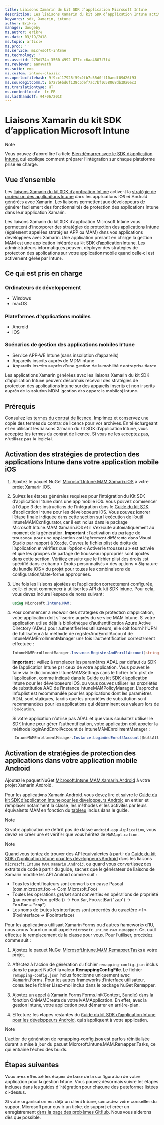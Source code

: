 ```yaml
---
title: Liaisons Xamarin du kit SDK d’application Microsoft Intune
description: Les liaisons Xamarin du kit SDK d’application Intune activent la stratégie de protection des applications Intune dans les applications iOS et Android générées avec Xamarin.
keywords: sdk, Xamarin, intune
author: Erikre
manager: dougeby
ms.author: erikre
ms.date: 03/19/2018
ms.topic: article
ms.prod: ''
ms.service: microsoft-intune
ms.technology: ''
ms.assetid: 275d574b-3560-4992-877c-c6aa480717f4
ms.reviewer: aanavath
ms.suite: ems
ms.custom: intune-classic
ms.openlocfilehash: 9f9cc117925f59c9fb7c55d0ff10aedf09d26f93
ms.sourcegitcommit: b727b6bd6f138c5def7ac7bf1658068db30a0ec3
ms.translationtype: HT
ms.contentlocale: fr-FR
ms.lasthandoff: 04/06/2018
---
```

# <a name="microsoft-intune-app-sdk-xamarin-bindings"></a>Liaisons Xamarin du kit SDK d’application Microsoft Intune

> [!NOTE]
> Vous pouvez d’abord lire l’article [Bien démarrer avec le SDK d’application Intune](app-sdk-get-started.md), qui explique comment préparer l’intégration sur chaque plateforme prise en charge.

## <a name="overview"></a>Vue d’ensemble
Les [liaisons Xamarin du kit SDK d’application Intune](https://github.com/msintuneappsdk/intune-app-sdk-xamarin) activent la [stratégie de protection des applications Intune](/intune-classic/deploy-use/protect-app-data-using-mobile-app-management-policies-with-microsoft-intune) dans les applications iOS et Android générées avec Xamarin. Les liaisons permettent aux développeurs de générer facilement des fonctionnalités de protection des applications Intune dans leur application Xamarin.

Les liaisons Xamarin du kit SDK d’application Microsoft Intune vous permettent d’incorporer des stratégies de protection des applications Intune (également appelées stratégies APP ou MAM) dans vos applications développées avec Xamarin. Une application prenant en charge la gestion MAM est une application intégrée au kit SDK d’application Intune. Les administrateurs informatiques peuvent déployer des stratégies de protection des applications sur votre application mobile quand celle-ci est activement gérée par Intune.

## <a name="whats-supported"></a>Ce qui est pris en charge

### <a name="developer-machines"></a>Ordinateurs de développement
* Windows
* macOS


### <a name="mobile-app-platforms"></a>Plateformes d’applications mobiles
* Android
* iOS


### <a name="intune-mobile-application-management-scenarios"></a>Scénarios de gestion des applications mobiles Intune

* Service APP-WE Intune (sans inscription d’appareils)
* Appareils inscrits auprès de MDM Intune
* Appareils inscrits auprès d’une gestion de la mobilité d’entreprise tierce

Les applications Xamarin générées avec les liaisons Xamarin du kit SDK d’application Intune peuvent désormais recevoir des stratégies de protection des applications Intune sur des appareils inscrits et non inscrits auprès de la solution MDM (gestion des appareils mobiles) Intune.

## <a name="prerequisites"></a>Prérequis

Consultez les [termes du contrat de licence](https://github.com/msintuneappsdk/intune-app-sdk-xamarin/blob/master/Microsoft%20License%20Terms%20Intune%20App%20SDK%20Xamarin%20Component.pdf). Imprimez et conservez une copie des termes du contrat de licence pour vos archives. En téléchargeant et en utilisant les liaisons Xamarin du kit SDK d’application Intune, vous acceptez les termes du contrat de licence. Si vous ne les acceptez pas, n'utilisez pas le logiciel.

## <a name="enabling-intune-app-protection-polices-in-your-ios-mobile-app"></a>Activation des stratégies de protection des applications Intune dans votre application mobile iOS
1. Ajoutez le paquet NuGet [Microsoft.Intune.MAM.Xamarin.iOS](https://www.nuget.org/packages/Microsoft.Intune.MAM.Xamarin.iOS) à votre projet Xamarin.iOS.
2.  Suivez les étapes générales requises pour l’intégration du Kit SDK d’application Intune dans une app mobile iOS. Vous pouvez commencer à l’étape 3 des instructions de l’intégration dans le [Guide du kit SDK d’application Intune pour les développeurs iOS](app-sdk-ios.md#build-the-sdk-into-your-mobile-app). Vous pouvez ignorer l’étape finale indiquée dans cette section sur l’exécution de l’outil IntuneMAMConfigurator, car il est inclus dans le package Microsoft.Intune.MAM.Xamarin.iOS et il s’exécute automatiquement au moment de la génération.
    **Important** : l’activation du partage de trousseau pour une application est légèrement différente dans Visual Studio par rapport à Xcode. Ouvrez le fichier plist de droits de l’application et vérifiez que l’option « Activer le trousseau » est activée et que les groupes de partage de trousseau appropriés sont ajoutés dans cette section. Vérifiez ensuite que le fichier plist des droits est spécifié dans le champ « Droits personnalisés » des options « Signature du bundle iOS » du projet pour toutes les combinaisons de configuration/plate-forme appropriées.
3.  Une fois les liaisons ajoutées et l’application correctement configurée, celle-ci peut commencer à utiliser les API du kit SDK Intune. Pour cela, vous devez inclure l’espace de noms suivant :

      ```csharp
      using Microsoft.Intune.MAM;
      ```
4. Pour commencer à recevoir des stratégies de protection d’application, votre application doit s’inscrire auprès du service MAM Intune. Si votre application utilise déjà la bibliothèque d’authentification Azure Active Directory (ADAL) pour authentifier les utilisateurs, elle doit fournir l’UPN de l’utilisateur à la méthode de registerAndEnrollAccount de IntuneMAMEnrollmentManager une fois l’authentification correctement effectuée :
      ```csharp
      IntuneMAMEnrollmentManager.Instance.RegisterAndEnrollAccount(string identity);
      ```
      **Important** : veillez à remplacer les paramètres ADAL par défaut du SDK de l’application Intune par ceux de votre application. Vous pouvez le faire via le dictionnaire IntuneMAMSettings dans le fichier Info.plist de l’application, comme indiqué dans le [Guide du kit SDK d’application Intune pour les développeurs iOS](app-sdk-ios.md#configure-settings-for-the-intune-app-sdk), ou vous pouvez utiliser les propriétés de substitution AAD de l’instance IntuneMAMPolicyManager. L’approche Info.plist est recommandée pour les applications dont les paramètres ADAL sont statiques, tandis que les propriétés de substitution sont recommandées pour les applications qui déterminent ces valeurs lors de l’exécution. 
      
      Si votre application n’utilise pas ADAL et que vous souhaitez utiliser le SDK Intune pour gérer l’authentification, votre application doit appeler la méthode loginAndEnrollAccount de IntuneMAMEnrollmentManager :
      ```csharp
       IntuneMAMEnrollmentManager.Instance.LoginAndEnrollAccount([NullAllowed] string identity);
      ```

## <a name="enabling-app-protection-policies-in-your-android-mobile-app"></a>Activation de stratégies de protection des applications dans votre application mobile Android
Ajoutez le paquet NuGet [Microsoft.Intune.MAM.Xamarin.Android](https://www.nuget.org/packages/Microsoft.Intune.MAM.Xamarin.Android) à votre projet Xamarin.Android.

Pour les applications Xamarin.Android, vous devez lire et suivre le [Guide du kit SDK d’application Intune pour les développeurs Android](app-sdk-android.md) en entier, et remplacer notamment la classe, les méthodes et les activités par leurs équivalents MAM en fonction du [tableau](app-sdk-android.md#replace-classes-methods-and-activities-with-their-mam-equivalent) inclus dans le guide. 

> [!NOTE]
> Si votre application ne définit pas de classe `android.app.Application`, vous devez en créer une et vérifier que vous héritez de `MAMApplication`.

> [!NOTE]
> Quand vous tentez de trouver des API équivalentes à partir du [Guide du kit SDK d’application Intune pour les développeurs Android](app-sdk-android.md) dans les liaisons `Microsoft.Intune.MAM.Xamarin.Android`, ou quand vous convertissez des extraits de code à partir du guide, sachez que le générateur de liaisons de Xamarin modifie les API Android comme suit :
> * Tous les identificateurs sont convertis en casse Pascal (com.microsoft.foo -> Com.Microsoft.Foo)
> * Toutes les opérations get/set sont converties en opérations de propriété (par exemple Foo.getBar() -> Foo.Bar, Foo.setBar("zap") -> Foo.Bar = "zap")
> * Les noms de toutes les interfaces sont précédés du caractère « I » (FooInterface -> IFooInterface)

Pour les applications utilisant Xamarin.Forms ou d’autres frameworks d’IU, nous avons fourni un outil appelé `Microsoft.Intune.MAM.Remapper`. Cet outil effectue le remplacement de la classe pour vous. Pour l’utiliser, procédez comme suit :

1.  Ajoutez le paquet NuGet [Microsoft.Intune.MAM.Remapper.Tasks](https://www.nuget.org/packages/Microsoft.Intune.MAM.Remapper.Tasks) à votre projet.

2.  Affectez à l’action de génération du fichier `remapping-config.json` inclus dans le paquet NuGet la valeur **RemappingConfigFile**. Le fichier `remapping-config.json` inclus fonctionne uniquement avec Xamarin.Forms. Pour les autres frameworks d’interface utilisateur, consultez le fichier Lisez-moi inclus dans le package NuGet Remapper.

3.  Ajoutez un appel à Xamarin.Forms.Forms.Init(Context, Bundle) dans la fonction OnMAMCreate de votre MAMApplication. En effet, avec la gestion Intune, votre application peut démarrer en arrière-plan.

4.  Effectuez les étapes restantes du [Guide du kit SDK d’application Intune pour les développeurs Android](app-sdk-android.md), qui s’appliquent à votre application.

> [!NOTE]
> L’action de génération de remapping-config.json est parfois réinitialisée durant la mise à jour du paquet Microsoft.Intune.MAM.Remapper.Tasks, ce qui entraîne l’échec des builds.

## <a name="next-steps"></a>Étapes suivantes

Vous avez effectué les étapes de base de la configuration de votre application pour la gestion Intune. Vous pouvez désormais suivre les étapes incluses dans les guides d’intégration pour chacune des plateformes listées ci-dessus.

Si votre organisation est déjà un client Intune, contactez votre conseiller du support Microsoft pour ouvrir un ticket de support et créer un enregistrement [dans la page des problèmes GitHub](https://github.com/msintuneappsdk/intune-app-sdk-xamarin/issues). Nous vous aiderons dès que possible. 